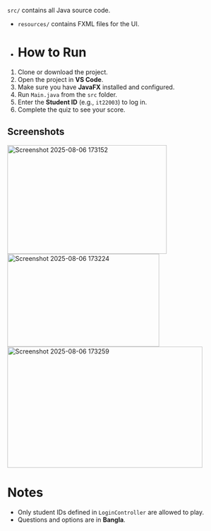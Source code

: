 `src/` contains all Java source code.
- `resources/` contains FXML files for the UI.

- # How to Run

1. Clone or download the project.
2. Open the project in **VS Code**.
3. Make sure you have **JavaFX** installed and configured.
4. Run `Main.java` from the `src` folder.
5. Enter the **Student ID** (e.g., `it22003`) to log in.
6. Complete the quiz to see your score.


## Screenshots
<img width="361" height="246" alt="Screenshot 2025-08-06 173152" src="https://github.com/user-attachments/assets/e23edc56-1e4d-4d03-995b-d7d8baa9aac0" />
<img width="344" height="210" alt="Screenshot 2025-08-06 173224" src="https://github.com/user-attachments/assets/5ad30561-8252-4314-b3bc-eefe8b19a05f" />
<img width="442" height="274" alt="Screenshot 2025-08-06 173259" src="https://github.com/user-attachments/assets/67801aec-b335-48ff-96d3-bf446254ccbb" />

# Notes

- Only student IDs defined in `LoginController` are allowed to play.
- Questions and options are in **Bangla**.
